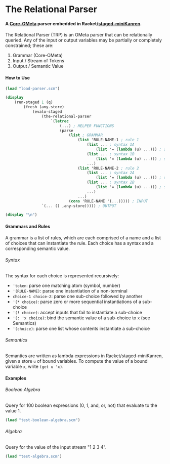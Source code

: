 # The Relational Parser

#### A [Core-OMeta](https://web.cs.ucla.edu/~todd/theses/warth_dissertation.pdf#page=47) parser embedded in Racket/[staged-miniKanren](https://github.com/namin/staged-miniKanren).

The Relational Parser (TRP) is an OMeta parser that can be relationally queried. Any of the input or output variables may be partially or completely constrained; these are:

1. Grammar (Core-OMeta)
2. Input / Stream of Tokens
3. Output / Semantic Value

#### How to Use

```scheme
(load "load-parser.scm")

(display
	(run-staged 1 (q)
		(fresh (any-store)
			(evalo-staged
				(the-relational-parser
					`(letrec
						(...) ; HELPER FUNCTIONS
						(parse
							(list ; GRAMMAR
								(list 'RULE-NAME-1 ; rule 1
									(list ... ; syntax 1A
										(list '= (lambda (u) ...))) ; semantics 1A
									(list ... ; syntax 1B
										(list '= (lambda (u) ...))) ; semantics 1B
									...)
								(list 'RULE-NAME-2 ; rule 2
									(list ... ; syntax 2A
										(list '= (lambda (u) ...))) ; semantics 2A
									(list ... ; syntax 2B
										(list '= (lambda (u) ...))) ; semantics 2B
									...)
								...)
							(cons 'RULE-NAME '(...))))) ; INPUT
				`(... () ,any-store))))) ; OUTPUT

(display "\n")
```

#### Grammars and Rules

A grammar is a list of rules, which are each comprised of a name and a list of choices that can instantiate the rule. Each choice has a syntax and a corresponding semantic value.

###### Syntax

The syntax for each choice is represented recursively:

- `'token`: parse one matching atom (symbol, number)
- `'(RULE-NAME)`: parse one instantiation of a non-terminal
- `choice-1 choice-2`: parse one sub-choice followed by another
- `'(* choice)`: parse zero or more sequential instantiations of a sub-choice
- `'(! choice)`: accept inputs that fail to instantiate a sub-choice
- `'(: 'x choice)`: bind the semantic value of a sub-choice to `x` (see Semantics)
- `'(choice)`: parse one list whose contents instantiate a sub-choice

###### Semantics

Semantics are written as lambda expressions in Racket/staged-miniKanren, given a store `u` of bound variables. To compute the value of a bound variable `x`, write `(get u 'x)`.

#### Examples

###### Boolean Algebra

Query for 100 boolean expressions (0, 1, and, or, not) that evaluate to the value 1.

```scheme
(load "test-boolean-algebra.scm")
```

###### Algebra

Query for the value of the input stream "1 2 3 4".

```scheme
(load "test-algebra.scm")
```
